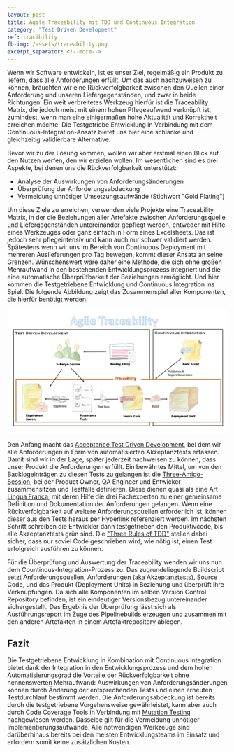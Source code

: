 ```yaml
---
layout: post
title: Agile Traceability mit TDD und Continuous Integration
category: "Test Driven Development"
ref: tracibility
fb-img: /assets/traceability.png
excerpt_separator: <!--more-->
---
```

Wenn wir Software entwickeln, ist es unser Ziel, regelmäßig ein Produkt zu liefern, dass alle Anforderungen erfüllt. Um das auch nachzuweisen zu können, bräuchten wir eine Rückverfolgbarkeit zwischen den Quellen einer Anforderung und unseren Liefergegenständen, und zwar in beide Richtungen. Ein weit verbreitetes Werkzeug hierfür ist die Traceability Matrix, die jedoch meist mit einem hohen Pflegeaufwand verknüpft ist, zumindest, wenn man eine einigermaßen hohe Aktualität und Korrektheit erreichen möchte.
Die Testgetriebe Entwicklung in Verbindung mit dem Continuous-Integration-Ansatz bietet uns hier eine schlanke und gleichzeitig validierbare Alternative.

<!--more-->

Bevor wir zu der Lösung kommen, wollen wir aber erstmal einen Blick auf den Nutzen werfen, den wir erzielen wollen. Im wesentlichen sind es drei Aspekte, bei denen uns die Rückverfolgbarkeit unterstützt:

* Analyse der Auswirkungen von Anforderungsänderungen
* Überprüfung der Anforderungsabdeckung
* Vermeidung unnötiger Umsetzungsaufwände (Stichwort "Gold Plating")


Um diese Ziele zu erreichen, verwenden viele Projekte eine Traceability Matrix, in der die Beziehungen aller Artefakte zwischen Anforderungsquelle und Liefergegenständen untereinander gepflegt werden, entweder mit Hilfe eines Werkzeuges oder ganz einfach in Form eines Excelsheets. Das ist jedoch sehr pflegeintensiv und kann auch nur schwer validiert werden. Spätestens wenn wir uns im Bereich von Continuous Deployment mit mehreren Auslieferungen pro Tag bewegen, kommt dieser Ansatz an seine Grenzen.
Wünschenswert wäre daher eine Methode, die sich ohne großen Mehraufwand in den bestehenden Entwicklungsprozess integriert und die eine automatische Überprüfbarkeit der Beziehungen ermöglicht. Und hier kommen die Testgetriebene Entwicklung und Continuous Integration ins Spiel. Die folgende Abbildung zeigt das Zusammenspiel aller Komponenten, die hierfür benötigt werden.

![agile traceability](/assets/traceability.png)

Den Anfang macht das [Acceptance Test Driven Development](https://en.wikipedia.org/wiki/Acceptance_test–driven_development), bei dem wir alle Anforderungen in Form von automatisierten Akzeptanztests erfassen. Damit sind wir in der Lage, später jederzeit nachweisen zu können, dass unser Produkt die Anforderungen erfüllt.
Ein bewährtes Mittel, um von den Backlogeinträgen zu diesen Tests zu gelangen ist die [Three-Amigo-Session](https://www.agilealliance.org/glossary/three-amigos/), bei der Product Owner, QA Engineer und Entwicker zusammensitzen und Testfälle definieren. Diese dienen quasi als eine Art [Lingua Franca](https://de.wikipedia.org/wiki/Lingua_franca), mit deren Hilfe die drei Fachexperten zu einer gemeinsame Definition und Dokumentation der Anforderungen gelangen. Wenn eine Rückverfolgbarkeit auf weitere Anforderungsquellen erforderlich ist, können dieser aus den Tests heraus per Hyperlink referenziert werden.
Im nächsten Schritt schreiben die Entwickler dann testgetrieben den Produktivcode, bis alle Akzeptanztests grün sind. Die ["Three Rules of TDD"](http://butunclebob.com/ArticleS.UncleBob.TheThreeRulesOfTdd) stellen dabei sicher, dass nur soviel Code geschrieben wird, wie nötig ist, einen Test erfolgreich ausführen zu können.

Für die Überprüfung und Auswertung der Traceability wenden wir uns nun dem Countinous-Integration-Prozess zu. Das zugrundeliegende Buildscript setzt Anforderungsquellen, Anforderungen (aka Akzeptanztests), Source Code, und das  Produkt (Deployment Units) in Beziehung und überprüft ihre Verknüpfungen.
Da sich alle Komponenten im selben Version Control Repository befinden, ist ein eindeutiger Versionsbezug untereinander sichergestellt. Das Ergebnis der Überprüfung lässt sich als Ausführungsreport im Zuge des Pipelinebuilds erzeugen und zusammen mit den anderen Artefakten in einem Artefaktrepository ablegen.  

## Fazit
Die Testgetriebene Entwicklung in Kombination mit Continuous Integration bietet dank der Integration in den Entwicklungsprozess und dem hohen Automatisierungsgrad die Vorteile der Rückverfolgbarkeit ohne nennenswerten Mehraufwand: Auswirkungen von Anforderungsänderungen können durch Änderung der entsprechenden Tests und einen erneuten Testdurchlauf bestimmt werden. Die Anforderungsabdeckung ist bereits durch die testgetriebene Vorgehensweise gewährleistet, kann aber auch durch Code Coverage Tools in Verbindung mit [Mutation Testing](https://en.wikipedia.org/wiki/Mutation_testing) nachgewiesen werden. Dasselbe gilt für die Vermeidung unnötiger Implementierungsaufwände.
Alle notwendigen Werkzeuge sind darüberhinaus bereits bei den meisten Entwicklungsteams im Einsatz und erfordern somit keine zusätzlichen Kosten.
